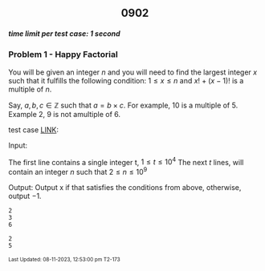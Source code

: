 <h2 align="center">0902</h2>

##### time limit per test case: 1 second 

### Problem 1 - Happy Factorial

You will be given an integer $n$ and you will need to find the largest integer $x$ such that it fulfills the following condition: $1 \leq x \leq n$ and $x! + (x-1)!$ is a multiple of $n$.

Say, $a,b,c \in \mathbb{Z}$ such that $a = b \times c$. For example, 10 is a multiple of 5. Example 2, 9 is not amultiple of 6.

test case [LINK](https://github.com/JeffreyChan0913/INTERMEDIATE/blob/main/0902/testcase.txt):

Input:

The first line contains a single integer t, $1 \leq t \leq 10^4$
The next $t$ lines, will contain an integer $n$ such that $2 \leq n \leq 10^9$

Output:
Output x if that satisfies the conditions from above, otherwise, output $-1$.

```
2
3
6
```

```
2
5
```

<font size = 1>Last Updated: 08-11-2023, 12:53:00 pm T2-173</font>

